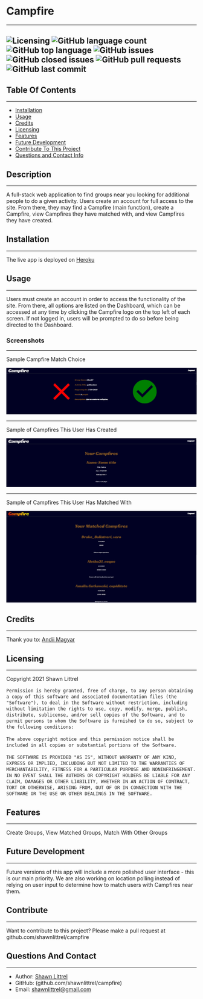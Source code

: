 # Campfire
---
    
    
![Licensing](https://img.shields.io/github/license/shawnlittrel/campfire)   ![GitHub language count](https://img.shields.io/github/languages/count/shawnlittrel/campfire)   ![GitHub top language](https://img.shields.io/github/languages/top/shawnlittrel/campfire)   ![GitHub issues](https://img.shields.io/github/issues/shawnlittrel/campfire)   ![GitHub closed issues](https://img.shields.io/github/issues-closed/shawnlittrel/campfire)   ![GitHub pull requests](https://img.shields.io/github/issues-pr/shawnlittrel/campfire)   ![GitHub last commit](https://img.shields.io/github/last-commit/shawnlittrel/campfire)
---


    
## Table Of Contents
---
* [Installation](#installation)
* [Usage](#usage)
* [Credits](#credits)
* [Licensing](#licensing)
* [Features](#features)
* [Future Development](#future-development)
* [Contribute To This Project](#contribute)
* [Questions and Contact Info](#questions-and-contact)

    
## Description
---
A full-stack web application to find groups near you looking for additional people to do a given activity.  Users create an account for full access to the site.  From there, they may find a Campfire (main function), create a Campfire, view Campfires they have matched with, and view Campfires they have created.
    

    
## Installation
---
The live app is deployed on [Heroku](https://secret-bastion-06521.herokuapp.com/)


    
## Usage
---
Users must create an account in order to access the functionality of the site.  From there, all options are listed on the Dashboard, which can be accessed at any time by clicking the Campfire logo on the top left of each screen.  If not logged in, users will be prompted to do so before being directed to the Dashboard.

### Screenshots
---
Sample Campfire Match Choice

![Screenshot](./assets/images/sample-campfire.JPG)

---

Sample of Campfires This User Has Created

![Screenshot](./assets/images/sample-created.JPG)

---
Sample of Campfires This User Has Matched With

![Screenshot](./assets/images/sample-matches.JPG)



    
## Credits
---
Thank you to:
[Andii Magyar](https://github.com/andiimagyar)


    
## Licensing
---
Copyright 2021 Shawn Littrel 
    
    Permission is hereby granted, free of charge, to any person obtaining a copy of this software and associated documentation files (the "Software"), to deal in the Software without restriction, including without limitation the rights to use, copy, modify, merge, publish, distribute, sublicense, and/or sell copies of the Software, and to permit persons to whom the Software is furnished to do so, subject to the following conditions:  
        
    The above copyright notice and this permission notice shall be included in all copies or substantial portions of the Software. 
        
    THE SOFTWARE IS PROVIDED "AS IS", WITHOUT WARRANTY OF ANY KIND, EXPRESS OR IMPLIED, INCLUDING BUT NOT LIMITED TO THE WARRANTIES OF MERCHANTABILITY, FITNESS FOR A PARTICULAR PURPOSE AND NONINFRINGEMENT. IN NO EVENT SHALL THE AUTHORS OR COPYRIGHT HOLDERS BE LIABLE FOR ANY CLAIM, DAMAGES OR OTHER LIABILITY, WHETHER IN AN ACTION OF CONTRACT, TORT OR OTHERWISE, ARISING FROM, OUT OF OR IN CONNECTION WITH THE SOFTWARE OR THE USE OR OTHER DEALINGS IN THE SOFTWARE.


    
## Features
---
Create Groups, View Matched Groups, Match With Other Groups

## Future Development
---
Future versions of this app will include a more polished user interface - this is our main priority.  We are also working on location polling instead of relying on user input to determine how to match users with Campfires near them.

    
    
## Contribute
---
Want to contribute to this project?  Please make a pull request at github.com/shawnlittrel/campfire


    
## Questions And Contact
---
* Author: [Shawn Littrel](www.github.com/shawnlittrel)
* GitHub: (github.com/shawnlittrel/campfire)
* Email: shawnlittrel@gmail.com
    
    
